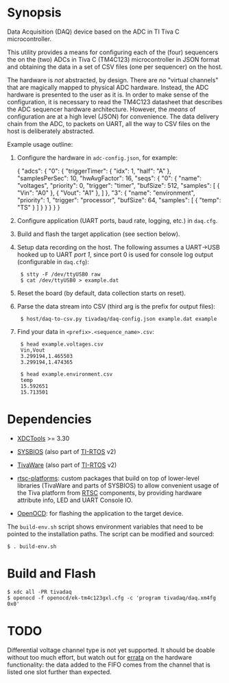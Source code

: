 Synopsis
========

Data Acquisition (DAQ) device based on the ADC in TI Tiva C microcontroller.

This utility provides a means for configuring each of the (four) sequencers the
on the (two) ADCs in Tiva C (TM4C123) microcontroller in JSON format and
obtaining the data in a set of CSV files (one per sequencer) on the host.

The hardware is *not* abstracted, by design. There are *no* "virtual channels"
that are magically mapped to physical ADC hardware. Instead, the ADC hardware
is presented to the user as it is. In order to make sense of the configuration,
it is necessary to read the TM4C123 datasheet that describes the ADC sequencer
hardware architecture. However, the *means* of configuration are at a high
level (JSON) for convenience. The data delivery chain from the ADC, to packets
on UART, all the way to CSV files on the host is deliberately abstracted.

Example usage outline:

  1. Configure the hardware in `adc-config.json`, for example:

        {
            "adcs": {
                "0": {
                    "triggerTimer": { "idx": 1, "half": "A" },
                    "samplesPerSec": 10,
                    "hwAvgFactor": 16,
                    "seqs": {
                        "0": {
                            "name": "voltages",
                            "priority": 0,
                            "trigger": "timer",
                            "bufSize": 512,
                            "samples": [
                                { "Vin":  "A0" },
                                { "Vout": "A1" },
                            ]
                        },
                        "3": {
                            "name": "environment",
                            "priority": 1,
                            "trigger": "processor",
                            "bufSize": 64,
                            "samples": [
                                { "temp": "TS" }
                            ]
                        }
                    }
                }
            }
        }

  2. Configure application (UART ports, baud rate, logging, etc.) in `daq.cfg`.

  2. Build and flash the target application (see section below).

  3. Setup data recording on the host. The following assumes a UART->USB
     hooked up to UART *port 1*, since port 0 is used for console log output
     (configurable in `daq.cfg`):

          $ stty -F /dev/ttyUSB0 raw
          $ cat /dev/ttyUSB0 > example.dat

  4. Reset the board (by default, data collection starts on reset).

  5. Parse the data stream into CSV (third arg is the prefix for output files):

          $ host/daq-to-csv.py tivadaq/daq-config.json example.dat example

  6. Find your data in `<prefix>.<sequence_name>.csv`:

          $ head example.voltages.csv
          Vin,Vout
          3.299194,1.465503
          3.299194,1.474365

          $ head example.environment.csv
          temp
          15.592651
          15.713501

Dependencies
============

  * [XDCTools](http://downloads.ti.com/dsps/dsps_public_sw/sdo_sb/targetcontent/rtsc/) >= 3.30

  * [SYSBIOS](http://www.ti.com/tool/sysbios) (also part of
    [TI-RTOS](http://www.ti.com/tool/ti-rtos) v2)

  * [TivaWare](http://www.ti.com/tool/sw-tm4c) (also part of
    [TI-RTOS](http://www.ti.com/tool/ti-rtos) v2)

  * [rtsc-platforms](https://github.com/alexeicolin/rtsc-platforms): custom
    packages that build on top of lower-level libraries (TivaWare and parts of
    SYSBIOS) to allow convenient usage of the Tiva platform from
    [RTSC](http://rtsc.eclipse.org/docs-tip/Main_Page) components, by providing
    hardware attribute info, LED and UART Console IO.

  * [OpenOCD](http://openocd.sourceforge.net/): for flashing the application to
  the target device.

The `build-env.sh` script shows environment variables that need to be pointed
to the installation paths. The script can be modified and sourced:

    $ . build-env.sh

Build and Flash
===============

    $ xdc all -PR tivadaq
    $ openocd -f openocd/ek-tm4c123gxl.cfg -c 'program tivadaq/daq.xm4fg 0x0'

TODO
====

Differential voltage channel type is not yet supported. It should be doable
without too much effort, but watch out for
[errata](http://www.ti.com/lit/pdf/spmz849) on the hardware functionality: the
data added to the FIFO comes from the channel that is listed one slot further
than expected.
